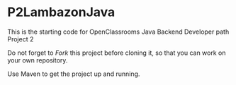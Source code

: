 # P2LambazonJava
This is the starting code for OpenClassrooms Java Backend Developer path Project 2

Do not forget to *Fork* this project before cloning it, so that you can work on your own repository.

Use Maven to get the project up and running.
